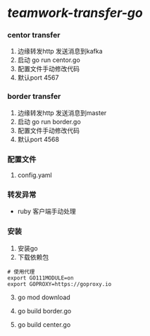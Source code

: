 # _teamwork-transfer-go_ # 
### centor transfer 
1. 边缘转发http 发送消息到kafka
2. 启动
   go run centor.go
3. 配置文件手动修改代码
4. 默认port 4567


### border transfer

1. 边缘转发http 发送消息到master
2. 启动
   go run border.go
3. 配置文件手动修改代码
4. 默认port 4568


### 配置文件
1. config.yaml


### 转发异常

- ruby 客户端手动处理


### 安装

1. 安装go
2. 下载依赖包

```
# 使用代理
export GO111MODULE=on
export GOPROXY=https://goproxy.io

```
3. go mod download

4. go build border.go

5. go build center.go
